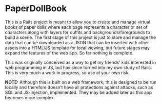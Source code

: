 # PaperDollBook

This is a Rails project is meant to allow you to create and manage virtual books of paper dolls where each page represents a character or set of characters along with layers for outfits and backgrounds/foregrounds to build a scene.  The first stage of this project is just to store and manage the data that can be downloaded as a JSON that can be inserted with other assets into a HTML/JS template for local viewing, but future stages may expand the features of the web app.  So far nothing is complete.

This was originally conceived as a way to get my friends' kids interested in web programming in JS, but has since turned into my own study of Rails.  This is very much a work in progress, so use at your own risk.

**NOTE:** Although this is built on a web framework, this is designed to be run locally and therefore doesn't have all protections against attacks, such as SQL and JS-injection, implemented.  They may be added later as this app becomes more complex.
